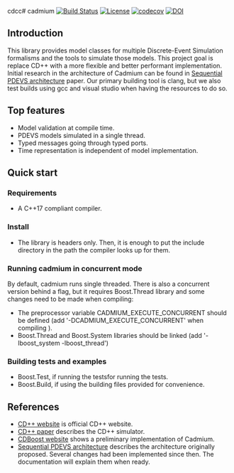 cdcc# cadmium [![Build Status](https://travis-ci.org/SimulationEverywhere/cadmium.svg?branch=master)](https://travis-ci.org/SimulationEverywhere/cadmium) [![License](https://img.shields.io/badge/License-BSD%202--Clause-orange.svg)](https://opensource.org/licenses/BSD-2-Clause) [![codecov](https://codecov.io/gh/sdavtaker/cadmium/branch/master/graph/badge.svg)](https://codecov.io/gh/sdavtaker/cadmium) [![DOI](https://zenodo.org/badge/68416727.svg)](https://zenodo.org/badge/latestdoi/68416727)


## Introduction
This library provides model classes for multiple Discrete-Event Simulation formalisms and the tools to simulate those models.
This project goal is replace CD++ with a more flexible and better performant implementation. Initial research in the  architecture of Cadmium can be found in [Sequential PDEVS architecture](http://cell-devs.sce.carleton.ca/publications/2015/VNWD15/) paper. Our primary building tool is clang, but we also test builds using gcc and visual studio when having the resources to do so.

## Top features
* Model validation at compile time.
* PDEVS models simulated in a single thread.
* Typed messages going through typed ports.
* Time representation is independent of model implementation.

## Quick start
### Requirements
* A C++17 compliant compiler.

### Install
* The library is headers only. Then, it is enough to put the include directory in the path the compiler looks up for them.

### Running cadmium in concurrent mode
By default, cadmium runs single threaded. There is also a concurrent version behind a flag, but it requires Boost.Thread library and some changes need to be made when compiling:
* The preprocessor variable CADMIUM_EXECUTE_CONCURRENT should be defined (add '-DCADMIUM_EXECUTE_CONCURRENT' when compiling ).
* Boost.Thread and Boost.System libraries should be linked (add '-lboost_system -lboost_thread')

### Building tests and examples
* Boost.Test, if running the testsfor running the tests.
* Boost.Build, if using the building files provided for convenience.

## References
* [CD++ website](http://cell-devs.sce.carleton.ca/mediawiki/index.php/Main_Page) is official CD++ website.
* [CD++ paper](http://www.sce.carleton.ca/faculty/wainer/papers/spe482.pdf) describes the CD++ simulator.
* [CDBoost website](http://blincubator.com/bi_library/simulation/?gform_post_id=1390) shows a preliminary implementation of Cadmium.
* [Sequential PDEVS architecture](http://cell-devs.sce.carleton.ca/publications/2015/VNWD15/) describes the architecture originally proposed. Several changes had been implemented since then. The documentation will explain them when ready.
